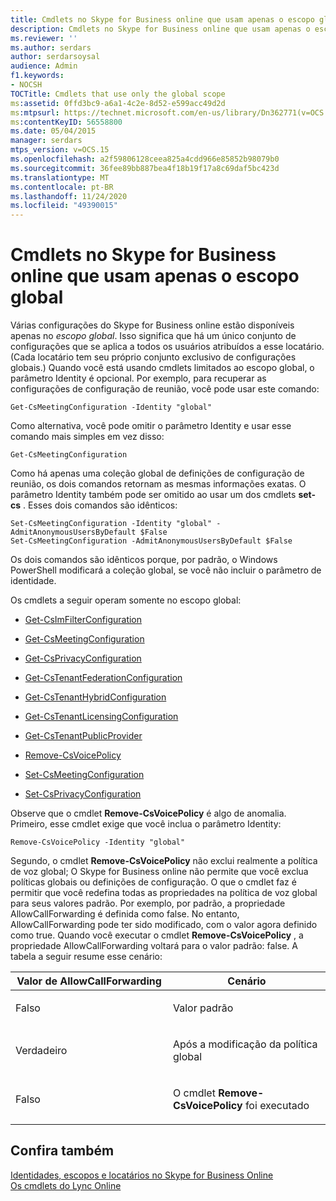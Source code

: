 ```yaml
---
title: Cmdlets no Skype for Business online que usam apenas o escopo global
description: Cmdlets no Skype for Business online que usam apenas o escopo global.
ms.reviewer: ''
ms.author: serdars
author: serdarsoysal
audience: Admin
f1.keywords:
- NOCSH
TOCTitle: Cmdlets that use only the global scope
ms:assetid: 0ffd3bc9-a6a1-4c2e-8d52-e599acc49d2d
ms:mtpsurl: https://technet.microsoft.com/en-us/library/Dn362771(v=OCS.15)
ms:contentKeyID: 56558800
ms.date: 05/04/2015
manager: serdars
mtps_version: v=OCS.15
ms.openlocfilehash: a2f59806128ceea825a4cdd966e85852b98079b0
ms.sourcegitcommit: 36fee89bb887bea4f18b19f17a8c69daf5bc423d
ms.translationtype: MT
ms.contentlocale: pt-BR
ms.lasthandoff: 11/24/2020
ms.locfileid: "49390015"
---
```

# <a name="cmdlets-in-skype-for-business-online-that-use-only-the-global-scope"></a>Cmdlets no Skype for Business online que usam apenas o escopo global

 


Várias configurações do Skype for Business online estão disponíveis apenas no *escopo global*. Isso significa que há um único conjunto de configurações que se aplica a todos os usuários atribuídos a esse locatário. (Cada locatário tem seu próprio conjunto exclusivo de configurações globais.) Quando você está usando cmdlets limitados ao escopo global, o parâmetro Identity é opcional. Por exemplo, para recuperar as configurações de configuração de reunião, você pode usar este comando:

    Get-CsMeetingConfiguration -Identity "global"

Como alternativa, você pode omitir o parâmetro Identity e usar esse comando mais simples em vez disso:

    Get-CsMeetingConfiguration

Como há apenas uma coleção global de definições de configuração de reunião, os dois comandos retornam as mesmas informações exatas. O parâmetro Identity também pode ser omitido ao usar um dos cmdlets **set-cs** . Esses dois comandos são idênticos:

    Set-CsMeetingConfiguration -Identity "global" -AdmitAnonymousUsersByDefault $False
    Set-CsMeetingConfiguration -AdmitAnonymousUsersByDefault $False

Os dois comandos são idênticos porque, por padrão, o Windows PowerShell modificará a coleção global, se você não incluir o parâmetro de identidade.

Os cmdlets a seguir operam somente no escopo global:

  - [Get-CsImFilterConfiguration](https://technet.microsoft.com/library/gg398980\(v=ocs.15\))

  - [Get-CsMeetingConfiguration](https://technet.microsoft.com/library/gg425875\(v=ocs.15\))

  - [Get-CsPrivacyConfiguration](https://technet.microsoft.com/library/gg413002\(v=ocs.15\))

  - [Get-CsTenantFederationConfiguration](https://technet.microsoft.com/library/jj994072\(v=ocs.15\))

  - [Get-CsTenantHybridConfiguration](https://technet.microsoft.com/library/jj994034\(v=ocs.15\))

  - [Get-CsTenantLicensingConfiguration](https://technet.microsoft.com/library/dn362770\(v=ocs.15\))

  - [Get-CsTenantPublicProvider](https://technet.microsoft.com/library/jj994016\(v=ocs.15\))

  - [Remove-CsVoicePolicy](https://technet.microsoft.com/library/gg398309\(v=ocs.15\))

  - [Set-CsMeetingConfiguration](https://technet.microsoft.com/library/gg398648\(v=ocs.15\))

  - [Set-CsPrivacyConfiguration](https://technet.microsoft.com/library/gg398484\(v=ocs.15\))

Observe que o cmdlet **Remove-CsVoicePolicy** é algo de anomalia. Primeiro, esse cmdlet exige que você inclua o parâmetro Identity:

    Remove-CsVoicePolicy -Identity "global"

Segundo, o cmdlet **Remove-CsVoicePolicy** não exclui realmente a política de voz global; O Skype for Business online não permite que você exclua políticas globais ou definições de configuração. O que o cmdlet faz é permitir que você redefina todas as propriedades na política de voz global para seus valores padrão. Por exemplo, por padrão, a propriedade AllowCallForwarding é definida como false. No entanto, AllowCallForwarding pode ter sido modificado, com o valor agora definido como true. Quando você executar o cmdlet **Remove-CsVoicePolicy** , a propriedade AllowCallForwarding voltará para o valor padrão: false. A tabela a seguir resume esse cenário:


<table>
<colgroup>
<col style="width: 50%" />
<col style="width: 50%" />
</colgroup>
<thead>
<tr class="header">
<th>Valor de AllowCallForwarding</th>
<th>Cenário</th>
</tr>
</thead>
<tbody>
<tr class="odd">
<td><p>Falso</p></td>
<td><p>Valor padrão</p></td>
</tr>
<tr class="even">
<td><p>Verdadeiro</p></td>
<td><p>Após a modificação da política global</p></td>
</tr>
<tr class="odd">
<td><p>Falso</p></td>
<td><p>O cmdlet <strong>Remove-CsVoicePolicy</strong> foi executado</p></td>
</tr>
</tbody>
</table>


## <a name="see-also"></a>Confira também


[Identidades, escopos e locatários no Skype for Business Online](identities-scopes-and-tenants-in-skype-for-business-online.md)  
[Os cmdlets do Lync Online](https://technet.microsoft.com/library/dn362817\(v=ocs.15\))

